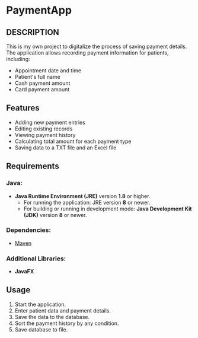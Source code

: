 # PaymentApp
## DESCRIPTION
This is my own project to digitalize the process of saving payment details.
The application allows recording payment information for patients, including:
- Appointment date and time
- Patient's full name
- Cash payment amount
- Card payment amount

## Features
- Adding new payment entries
- Editing existing records
- Viewing payment history
- Calculating total amount for each payment type
- Saving data to a TXT file and an Excel file

## Requirements
### Java:
- **Java Runtime Environment (JRE)** version **1.8** or higher.
  - For running the application: JRE version **8** or newer.
  - For building or running in development mode: **Java Development Kit (JDK)** version **8** or newer.
### Dependencies:
  - [Maven](https://maven.apache.org/install.html)

### Additional Libraries:
- **JavaFX**

## Usage
1. Start the application.
2. Enter patient data and payment details.
3. Save the data to the database.
4. Sort the payment history by any condition.
5. Save database to file.

